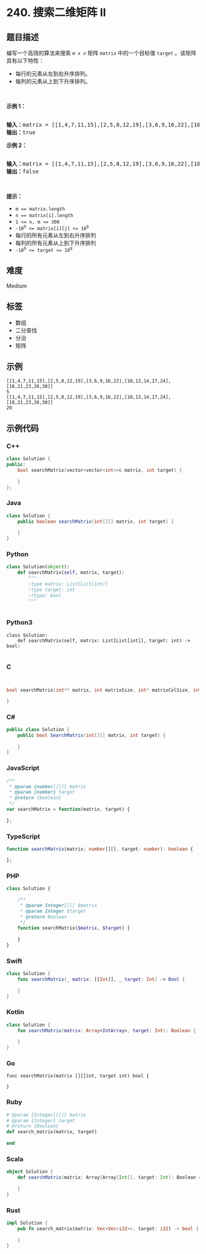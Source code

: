 # 240. 搜索二维矩阵 II

## 题目描述

<p>编写一个高效的算法来搜索&nbsp;<code><em>m</em>&nbsp;x&nbsp;<em>n</em></code>&nbsp;矩阵 <code>matrix</code> 中的一个目标值 <code>target</code> 。该矩阵具有以下特性：</p>

<ul>
	<li>每行的元素从左到右升序排列。</li>
	<li>每列的元素从上到下升序排列。</li>
</ul>

<p>&nbsp;</p>

<p><b>示例 1：</b></p>
<img alt="" src="https://assets.leetcode-cn.com/aliyun-lc-upload/uploads/2020/11/25/searchgrid2.jpg" />
<pre>
<b>输入：</b>matrix = [[1,4,7,11,15],[2,5,8,12,19],[3,6,9,16,22],[10,13,14,17,24],[18,21,23,26,30]], target = 5
<b>输出：</b>true
</pre>

<p><b>示例 2：</b></p>
<img alt="" src="https://assets.leetcode-cn.com/aliyun-lc-upload/uploads/2020/11/25/searchgrid.jpg" />
<pre>
<b>输入：</b>matrix = [[1,4,7,11,15],[2,5,8,12,19],[3,6,9,16,22],[10,13,14,17,24],[18,21,23,26,30]], target = 20
<b>输出：</b>false
</pre>

<p>&nbsp;</p>

<p><strong>提示：</strong></p>

<ul>
	<li><code>m == matrix.length</code></li>
	<li><code>n == matrix[i].length</code></li>
	<li><code>1 &lt;= n, m &lt;= 300</code></li>
	<li><code>-10<sup>9</sup>&nbsp;&lt;= matrix[i][j] &lt;= 10<sup>9</sup></code></li>
	<li>每行的所有元素从左到右升序排列</li>
	<li>每列的所有元素从上到下升序排列</li>
	<li><code>-10<sup>9</sup>&nbsp;&lt;= target &lt;= 10<sup>9</sup></code></li>
</ul>


## 难度

Medium

## 标签

- 数组
- 二分查找
- 分治
- 矩阵

## 示例

```
[[1,4,7,11,15],[2,5,8,12,19],[3,6,9,16,22],[10,13,14,17,24],[18,21,23,26,30]]
5
[[1,4,7,11,15],[2,5,8,12,19],[3,6,9,16,22],[10,13,14,17,24],[18,21,23,26,30]]
20
```

## 示例代码

### C++

```cpp
class Solution {
public:
    bool searchMatrix(vector<vector<int>>& matrix, int target) {
        
    }
};
```

### Java

```java
class Solution {
    public boolean searchMatrix(int[][] matrix, int target) {
        
    }
}
```

### Python

```python
class Solution(object):
    def searchMatrix(self, matrix, target):
        """
        :type matrix: List[List[int]]
        :type target: int
        :rtype: bool
        """
        
```

### Python3

```python3
class Solution:
    def searchMatrix(self, matrix: List[List[int]], target: int) -> bool:
        
```

### C

```c


bool searchMatrix(int** matrix, int matrixSize, int* matrixColSize, int target){

}
```

### C#

```csharp
public class Solution {
    public bool SearchMatrix(int[][] matrix, int target) {
        
    }
}
```

### JavaScript

```javascript
/**
 * @param {number[][]} matrix
 * @param {number} target
 * @return {boolean}
 */
var searchMatrix = function(matrix, target) {
    
};
```

### TypeScript

```typescript
function searchMatrix(matrix: number[][], target: number): boolean {

};
```

### PHP

```php
class Solution {

    /**
     * @param Integer[][] $matrix
     * @param Integer $target
     * @return Boolean
     */
    function searchMatrix($matrix, $target) {
        
    }
}
```

### Swift

```swift
class Solution {
    func searchMatrix(_ matrix: [[Int]], _ target: Int) -> Bool {
        
    }
}
```

### Kotlin

```kotlin
class Solution {
    fun searchMatrix(matrix: Array<IntArray>, target: Int): Boolean {
        
    }
}
```

### Go

```golang
func searchMatrix(matrix [][]int, target int) bool {
    
}
```

### Ruby

```ruby
# @param {Integer[][]} matrix
# @param {Integer} target
# @return {Boolean}
def search_matrix(matrix, target)
    
end
```

### Scala

```scala
object Solution {
    def searchMatrix(matrix: Array[Array[Int]], target: Int): Boolean = {
        
    }
}
```

### Rust

```rust
impl Solution {
    pub fn search_matrix(matrix: Vec<Vec<i32>>, target: i32) -> bool {
        
    }
}
```

